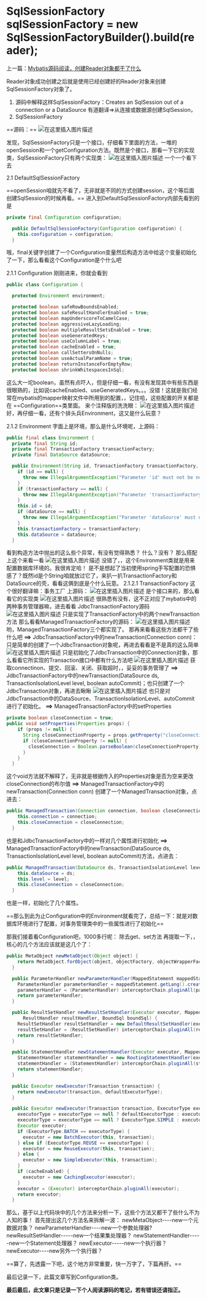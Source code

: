 #  SqlSessionFactory sqlSessionFactory = new SqlSessionFactoryBuilder().build(reader);

上一篇：[Mybatis源码阅读，创建Reader对象都干了什么](https://editor.csdn.net/md/?articleId=117392200)

Reader对象成功创建之后就是使用已经创建好的Reader对象来创建SqlSessionFactory对象了。

1. 源码中解释这样SqlSessionFactory：Creates an SqlSession out of a connection
   or a DataSource 有道翻译=>从连接或数据源创建SqlSession，
2. SqlSessionFactory

==源码：==
![在这里插入图片描述](https://img-blog.csdnimg.cn/20210529235811952.png?x-oss-process=image/watermark,type_ZmFuZ3poZW5naGVpdGk,shadow_10,text_aHR0cHM6Ly9ibG9nLmNzZG4ubmV0L3FxXzQ0ODcyNzg3,size_16,color_FFFFFF,t_70)

发现，SqlSessionFactory只是一个接口，仔细看下里面的方法，一堆的openSession和一个getConfiguration方法。既然是个接口，那看一下它的实现类，SqlSessionFactory只有两个实现类：
![在这里插入图片描述](https://img-blog.csdnimg.cn/20210529235514623.png)
一个一个看下去

2.1  DefaultSqlSessionFactory

==openSession咱就先不看了，无非就是不同的方式创建session，这个等后面创建SqlSession的时候再看。==
进入到DefaultSqlSessionFactory内部先看到的是

```java
private final Configuration configuration;

  public DefaultSqlSessionFactory(Configuration configuration) {
    this.configuration = configuration;
  }
```
哦，final关键字创建了一个Configuration变量然后构造方法中给这个变量初始化了一下，那么看看这个Configuration是个什么吧

2.1.1 Configuration
刚刚进来，你就会看到


```java
public class Configuration {

  protected Environment environment;

  protected boolean safeRowBoundsEnabled;
  protected boolean safeResultHandlerEnabled = true;
  protected boolean mapUnderscoreToCamelCase;
  protected boolean aggressiveLazyLoading;
  protected boolean multipleResultSetsEnabled = true;
  protected boolean useGeneratedKeys;
  protected boolean useColumnLabel = true;
  protected boolean cacheEnabled = true;
  protected boolean callSettersOnNulls;
  protected boolean useActualParamName = true;
  protected boolean returnInstanceForEmptyRow;
  protected boolean shrinkWhitespacesInSql;
```
这么大一坨boolean，虽然有点吓人，但是仔细一看，有没有发现其中有些东西是很眼熟的，比如说cacheEnabled、useGeneratedKeys。。。没错！这就是我们经常在mybatis的mapper映射文件中所用到的配置，，记住哈，这些配置的开关都是在 ==Configuration==类里面。
来个注释版的洗洗眼：
![在这里插入图片描述](https://img-blog.csdnimg.cn/20210530003449283.png?x-oss-process=image/watermark,type_ZmFuZ3poZW5naGVpdGk,shadow_10,text_aHR0cHM6Ly9ibG9nLmNzZG4ubmV0L3FxXzQ0ODcyNzg3,size_16,color_FFFFFF,t_70)
好，再仔细一看，还有个排头兵Environment，这又是什么玩意？

2.1.2 Environment
字面上是环境，那么是什么环境呢，上源码：

```java
public final class Environment {
  private final String id;
  private final TransactionFactory transactionFactory;
  private final DataSource dataSource;

  public Environment(String id, TransactionFactory transactionFactory, DataSource dataSource) {
    if (id == null) {
      throw new IllegalArgumentException("Parameter 'id' must not be null");
    }
    if (transactionFactory == null) {
      throw new IllegalArgumentException("Parameter 'transactionFactory' must not be null");
    }
    this.id = id;
    if (dataSource == null) {
      throw new IllegalArgumentException("Parameter 'dataSource' must not be null");
    }
    this.transactionFactory = transactionFactory;
    this.dataSource = dataSource;
  }
```
看到构造方法中抛出的这么些个异常，有没有觉得熟悉？
什么？没有？  那么搭配上这个来看一看
![在这里插入图片描述](https://img-blog.csdnimg.cn/20210530004421762.png?x-oss-process=image/watermark,type_ZmFuZ3poZW5naGVpdGk,shadow_10,text_aHR0cHM6Ly9ibG9nLmNzZG4ubmV0L3FxXzQ0ODcyNzg3,size_16,color_FFFFFF,t_70)
没错了，，这个Environment类就是用来配置数据库环境的。我很肯定哈！
是不是想起了当初使用spring手写配置的恐惧感了？既然id是个String咱就放过它了，来扒一扒TransactionFactory和DataSource的壳，看看这俩到底是个什么玩意。
2.1.2.1 TransactionFactory
这个很好翻译嘛：事务工厂
上源码：
![在这里插入图片描述](https://img-blog.csdnimg.cn/20210530010041974.png?x-oss-process=image/watermark,type_ZmFuZ3poZW5naGVpdGk,shadow_10,text_aHR0cHM6Ly9ibG9nLmNzZG4ubmV0L3FxXzQ0ODcyNzg3,size_16,color_FFFFFF,t_70)
是个接口来的，那么看看它的实现类
![在这里插入图片描述](https://img-blog.csdnimg.cn/20210530010133565.png)
很熟悉有没有，这不正对应了mybatis中的两种事务管理器嘛，进去看看
JdbcTransactionFactory源码
![在这里插入图片描述](https://img-blog.csdnimg.cn/20210530010435310.png?x-oss-process=image/watermark,type_ZmFuZ3poZW5naGVpdGk,shadow_10,text_aHR0cHM6Ly9ibG9nLmNzZG4ubmV0L3FxXzQ0ODcyNzg3,size_16,color_FFFFFF,t_70)
只是实现了TransactionFactory中的两个newTransaction方法
那么看看ManagedTransactionFactory的源码：
![在这里插入图片描述](https://img-blog.csdnimg.cn/20210530010630246.png?x-oss-process=image/watermark,type_ZmFuZ3poZW5naGVpdGk,shadow_10,text_aHR0cHM6Ly9ibG9nLmNzZG4ubmV0L3FxXzQ0ODcyNzg3,size_16,color_FFFFFF,t_70)
哟，ManagedTransactionFactory三个都实现了。
那再来看看这些方法都干了些什么吧
**==>** JdbcTransactionFactory中的newTransaction(Connection conn)：
只是简单的创建了一个JdbcTransaction对象呢，再进去看看是不是真的这么简单
![在这里插入图片描述](https://img-blog.csdnimg.cn/20210530011036714.png?x-oss-process=image/watermark,type_ZmFuZ3poZW5naGVpdGk,shadow_10,text_aHR0cHM6Ly9ibG9nLmNzZG4ubmV0L3FxXzQ0ODcyNzg3,size_16,color_FFFFFF,t_70)
只是初始化了JdbcTransaction中的Connection对象，那么看看它所实现的Transaction接口中都有什么方法吧
![在这里插入图片描述](https://img-blog.csdnimg.cn/20210530011354536.png?x-oss-process=image/watermark,type_ZmFuZ3poZW5naGVpdGk,shadow_10,text_aHR0cHM6Ly9ibG9nLmNzZG4ubmV0L3FxXzQ0ODcyNzg3,size_16,color_FFFFFF,t_70)
获取connectinon、提交、回滚、关闭、获取超时，，妥妥的事务管理了
**==>** JdbcTransactionFactory中的newTransaction(DataSource ds, TransactionIsolationLevel level, boolean autoCommit)；也只创建了一个JdbcTransaction对象，再进去瞅瞅
![在这里插入图片描述](https://img-blog.csdnimg.cn/20210530011843480.png)
也只是对JdbcTransaction中的DataSource、TransactionIsolationLevel、autoCommit进行了初始化。
**==>** ManagedTransactionFactory中的setProperties

```java
private boolean closeConnection = true;
public void setProperties(Properties props) {
    if (props != null) {
      String closeConnectionProperty = props.getProperty("closeConnection");
      if (closeConnectionProperty != null) {
        closeConnection = Boolean.parseBoolean(closeConnectionProperty);
      }
    }
  }
```
这个void方法就不解释了，无非就是根据传入的Properties对象是否为空来更改closeConnection的布尔值
**==>** ManagedTransactionFactory中的newTransaction(Connection conn)
创建了一个ManagedTransaction对象，点进去：

```java
public ManagedTransaction(Connection connection, boolean closeConnection) {
    this.connection = connection;
    this.closeConnection = closeConnection;
  }
```
也是和JdbcTransactionFactory中的一样对几个属性进行初始化
**==>** ManagedTransactionFactory中的newTransaction(DataSource ds, TransactionIsolationLevel level, boolean autoCommit)方法，点进去：

```java
public ManagedTransaction(DataSource ds, TransactionIsolationLevel level, boolean closeConnection) {
    this.dataSource = ds;
    this.level = level;
    this.closeConnection = closeConnection;
  }
```
也是一样，初始化了几个属性。

==那么到此为止Configuration中的Environment就看完了，总结一下：就是对数据库环境进行了配置，对事务管理类中的一些属性进行了初始化==

那我们接着看Configuration吧，1000多行呢：
除去get、set方法 再提取一下，，核心的几个方法应该就是这几个了：

```java
public MetaObject newMetaObject(Object object) {
    return MetaObject.forObject(object, objectFactory, objectWrapperFactory, reflectorFactory);
  }

  public ParameterHandler newParameterHandler(MappedStatement mappedStatement, Object parameterObject, BoundSql boundSql) {
    ParameterHandler parameterHandler = mappedStatement.getLang().createParameterHandler(mappedStatement, parameterObject, boundSql);
    parameterHandler = (ParameterHandler) interceptorChain.pluginAll(parameterHandler);
    return parameterHandler;
  }

  public ResultSetHandler newResultSetHandler(Executor executor, MappedStatement mappedStatement, RowBounds rowBounds, ParameterHandler parameterHandler,
      ResultHandler resultHandler, BoundSql boundSql) {
    ResultSetHandler resultSetHandler = new DefaultResultSetHandler(executor, mappedStatement, parameterHandler, resultHandler, boundSql, rowBounds);
    resultSetHandler = (ResultSetHandler) interceptorChain.pluginAll(resultSetHandler);
    return resultSetHandler;
  }

  public StatementHandler newStatementHandler(Executor executor, MappedStatement mappedStatement, Object parameterObject, RowBounds rowBounds, ResultHandler resultHandler, BoundSql boundSql) {
    StatementHandler statementHandler = new RoutingStatementHandler(executor, mappedStatement, parameterObject, rowBounds, resultHandler, boundSql);
    statementHandler = (StatementHandler) interceptorChain.pluginAll(statementHandler);
    return statementHandler;
  }

  public Executor newExecutor(Transaction transaction) {
    return newExecutor(transaction, defaultExecutorType);
  }

  public Executor newExecutor(Transaction transaction, ExecutorType executorType) {
    executorType = executorType == null ? defaultExecutorType : executorType;
    executorType = executorType == null ? ExecutorType.SIMPLE : executorType;
    Executor executor;
    if (ExecutorType.BATCH == executorType) {
      executor = new BatchExecutor(this, transaction);
    } else if (ExecutorType.REUSE == executorType) {
      executor = new ReuseExecutor(this, transaction);
    } else {
      executor = new SimpleExecutor(this, transaction);
    }
    if (cacheEnabled) {
      executor = new CachingExecutor(executor);
    }
    executor = (Executor) interceptorChain.pluginAll(executor);
    return executor;
  }
```
那么，基于以上代码块中的几个方法来分析一下，这些个方法又都干了些什么不为人知的事！
首先提出这几个方法名来拆解一波：
newMetaObject----new一个元数据对象？
newParameterHandler----new一个参数处理器?
newResultSetHandler-----new一个结果集处理器？
newStatementHandler-----new一个Statement处理器？
newExecutor-----new一个执行器？
newExecutor----new另外一个执行器？

==算了，先透露一下吧，这个地方非常重要，快一万字了，下篇再肝。==

最后记录一下，此篇文章写到Configuration类。


**最后最后，此文章只是记录一下个人阅读源码的笔记，若有错误还请指正。**
